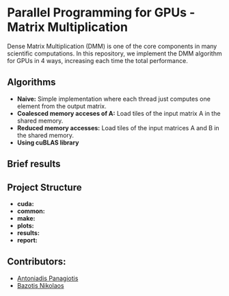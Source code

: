 # Parallel Programming for GPUs - Matrix Multiplication

Dense Matrix Multiplication (DMM) is one of the core components in many scientific computations. In this repository, we implement the DMM algorithm for GPUs in 4 ways, increasing each time the total performance. 


## Algorithms
 - __Naive:__ Simple implementation where each thread just computes one element from the output matrix. 
 - __Coalesced memory acceses of A:__ Load tiles of the input matrix A in the shared memory.
 - __Reduced memory accesses:__ Load tiles of the input matrices A and B in the shared memory.
 - __Using cuBLAS library__


## Brief results




## Project Structure
 - __cuda:__
 - __common:__ 
 - __make:__
 - __plots:__
 - __results:__
 - __report:__

## Contributors:
- [Antoniadis Panagiotis](https://github.com/PanosAntoniadis)
- [Bazotis Nikolaos](https://github.com/Nick-Buzz)
